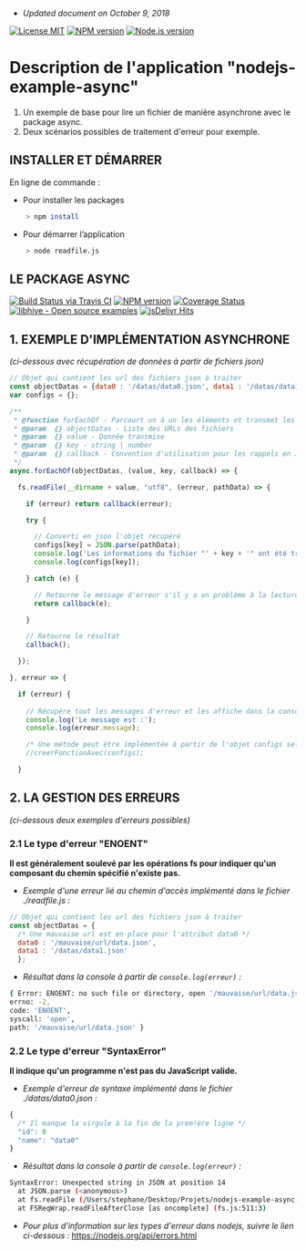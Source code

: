 * _Updated document on October 9, 2018_

[![License MIT](https://img.shields.io/badge/license-mit-blue.svg?longCache=true&style=for-the-badge)](https://github.com/napthees/nodejs-example-async/blob/master/LICENSE) [![NPM version](https://img.shields.io/badge/npm%20version%20tested-6.4.1-red.svg?longCache=true&style=for-the-badge)](https://docs.npmjs.com/cli/version)
[![Node.js version](https://img.shields.io/badge/node%20version%20tested-8.12.0-green.svg?longCache=true&style=for-the-badge)](https://nodejs.org/en/download/releases/)

# Description de l'application "nodejs-example-async"

1. Un exemple de base pour lire un fichier de manière asynchrone avec le package async.
2. Deux scénarios possibles de traitement d'erreur pour exemple.

## INSTALLER ET DÉMARRER

En ligne de commande :
* Pour installer les packages
```bash
    > npm install
```
* Pour démarrer l’application
```bash
    > node readfile.js
```

## LE PACKAGE ASYNC

[![Build Status via Travis CI](https://travis-ci.org/caolan/async.svg?branch=master)](https://travis-ci.org/caolan/async)
[![NPM version](https://img.shields.io/npm/v/async.svg)](https://www.npmjs.com/package/async)
[![Coverage Status](https://coveralls.io/repos/caolan/async/badge.svg?branch=master)](https://coveralls.io/r/caolan/async?branch=master)
[![libhive - Open source examples](https://www.libhive.com/providers/npm/packages/async/examples/badge.svg)](https://www.libhive.com/providers/npm/packages/async)
[![jsDelivr Hits](https://data.jsdelivr.com/v1/package/npm/async/badge?style=rounded)](https://www.jsdelivr.com/package/npm/async)

## 1. EXEMPLE D'IMPLÉMENTATION ASYNCHRONE
_(ci-dessous avec récupération de données à partir de fichiers json)_

```javascript
// Objet qui contient les url des fichiers json à traiter
const objectDatas = {data0 : '/datas/data0.json', data1 : '/datas/data1.json'};
var configs = {};

/**
 * @function forEachOf - Parcourt un à un les éléments et transmet les données.
 * @param  {} objectDatas - Liste des URLs des fichiers
 * @param  {} value - Donnée transmise
 * @param  {} key - string | number
 * @param  {} callback - Convention d'utilisation pour les rappels en JavaScript
 */
async.forEachOf(objectDatas, (value, key, callback) => {

  fs.readFile(__dirname + value, "utf8", (erreur, pathData) => {

    if (erreur) return callback(erreur);

    try {

      // Converti en json l'objet récupéré
      configs[key] = JSON.parse(pathData);
      console.log('Les informations du fichier "' + key + '" ont été transmises et sont :');
      console.log(configs[key]);

    } catch (e) {

      // Retourne le message d'erreur s'il y a un problème à la lecture des données
      return callback(e);

    }

    // Retourne le résultat
    callback();

  });

}, erreur => {

  if (erreur) {
  
    // Récupère tout les messages d'erreur et les affiche dans la console
    console.log('Le message est :');
    console.log(erreur.message);

    /* Une métode peut être implémentée à partir de l'objet configs selon la ou les situation(s) */
    //creerFonctionAvec(configs);

  }

```
## 2. LA GESTION DES ERREURS
_(ci-dessous deux exemples d'erreurs possibles)_

### 2.1 Le type d'erreur "ENOENT"
**Il est généralement soulevé par les opérations fs pour indiquer qu'un composant du chemin spécifié n'existe pas.**
* _Exemple d'une erreur lié au chemin d'accès implémenté dans le fichier ./readfile.js :_
```javascript
// Objet qui contient les url des fichiers json à traiter
const objectDatas = {
  /* Une mauvaise url est en place pour l'attribut data0 */
  data0 : '/mauvaise/url/data.json',
  data1 : '/datas/data1.json'
  };
```
* _Résultat dans la console à partir de ```console.log(erreur)``` :_
```bash
{ Error: ENOENT: no such file or directory, open '/mauvaise/url/data.json'
errno: -2,
code: 'ENOENT',
syscall: 'open',
path: '/mauvaise/url/data.json' }
```

### 2.2 Le type d'erreur "SyntaxError"
**Il indique qu'un programme n'est pas du JavaScript valide.**
* _Exemple d'erreur de syntaxe implémenté dans le fichier ./datas/data0.json :_
```javascript
{
  /* Il manque la virgule à la fin de la prem!ère ligne */
  "id": 0
  "name": "data0"
}
```
* _Résultat dans la console à partir de ```console.log(erreur)``` :_
```bash
SyntaxError: Unexpected string in JSON at position 14
  at JSON.parse (<anonymous>)
  at fs.readFile (/Users/stephane/Desktop/Projets/nodejs-example-async-git/readfile.js:24:27)
  at FSReqWrap.readFileAfterClose [as oncomplete] (fs.js:511:3)
```
* _Pour plus d'information sur les types d'erreur dans nodejs, suivre le lien ci-dessous :_
https://nodejs.org/api/errors.html